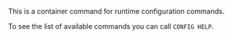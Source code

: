 This is a container command for runtime configuration commands.

To see the list of available commands you can call `CONFIG HELP`.
